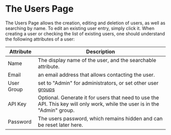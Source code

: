# The Users Page

The Users Page allows the creation, editing and deletion of users, as well as searching by name. To edit an existing user entry, simply click it.
When creating a user or checking the list of existing users, one should understand the following attributes of a user: 

| Attribute  | Description
|------------|------------
| Name       | The display name of the user, and the searchable attribute.
| Email      | an email address that allows contacting the user.
| User Group | set to "Admin" for administrators, or set other user [groups](/admin/user-groups)
| API Key    | Optional. Generate it for users that need to use the API. This key will only work, while the user is in the "Admin" group.
| Password   | The users password, which remains hidden and can be reset later here.
